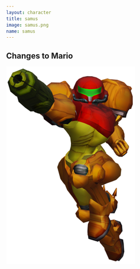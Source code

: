 ```yaml
---
layout: character
title: samus
image: samus.png
name: samus
---
```


## Changes to Mario
![samus](/images/content/css/samus.png)
